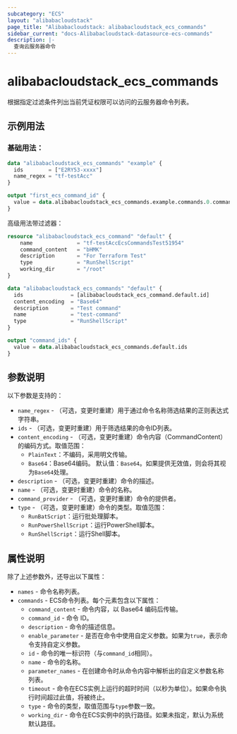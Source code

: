 ```yaml
---
subcategory: "ECS"
layout: "alibabacloudstack"
page_title: "Alibabacloudstack: alibabacloudstack_ecs_commands"
sidebar_current: "docs-Alibabacloudstack-datasource-ecs-commands"
description: |- 
  查询云服务器命令
---
```


# alibabacloudstack_ecs_commands

根据指定过滤条件列出当前凭证权限可以访问的云服务器命令列表。

## 示例用法

### 基础用法：

```terraform
data "alibabacloudstack_ecs_commands" "example" {
  ids        = ["E2RY53-xxxx"]
  name_regex = "tf-testAcc"
}

output "first_ecs_command_id" {
  value = data.alibabacloudstack_ecs_commands.example.commands.0.command_id
}
```

高级用法带过滤器：

```terraform
resource "alibabacloudstack_ecs_command" "default" {
    name              = "tf-testAccEcsCommandsTest51954"
    command_content   = "bHMK"
    description       = "For Terraform Test"
    type              = "RunShellScript"
    working_dir       = "/root"
}

data "alibabacloudstack_ecs_commands" "default" {
  ids               = [alibabacloudstack_ecs_command.default.id]
  content_encoding  = "Base64"
  description       = "Test command"
  name              = "test-command"
  type              = "RunShellScript"
}

output "command_ids" {
  value = data.alibabacloudstack_ecs_commands.default.ids
}
```

## 参数说明

以下参数是支持的：

* `name_regex` - （可选，变更时重建）用于通过命令名称筛选结果的正则表达式字符串。
* `ids` - （可选，变更时重建）用于筛选结果的命令ID列表。
* `content_encoding` - （可选，变更时重建）命令内容（CommandContent）的编码方式。取值范围：
  * `PlainText`：不编码，采用明文传输。
  * `Base64`：Base64编码。
  默认值：`Base64`。如果提供无效值，则会将其视为`Base64`处理。
* `description` - （可选，变更时重建）命令的描述。
* `name` - （可选，变更时重建）命令的名称。
* `command_provider` - （可选，变更时重建）命令的提供者。
* `type` - （可选，变更时重建）命令的类型。取值范围：
  * `RunBatScript`：运行批处理脚本。
  * `RunPowerShellScript`：运行PowerShell脚本。
  * `RunShellScript`：运行Shell脚本。

## 属性说明

除了上述参数外，还导出以下属性：

* `names` - 命令名称列表。
* `commands` - ECS命令列表。每个元素包含以下属性：
  * `command_content` - 命令内容，以 Base64 编码后传输。
  * `command_id` - 命令 ID。
  * `description` - 命令的描述信息。
  * `enable_parameter` - 是否在命令中使用自定义参数。如果为`true`，表示命令支持自定义参数。
  * `id` - 命令的唯一标识符（与`command_id`相同）。
  * `name` - 命令的名称。
  * `parameter_names` - 在创建命令时从命令内容中解析出的自定义参数名称列表。
  * `timeout` - 命令在ECS实例上运行的超时时间（以秒为单位）。如果命令执行时间超过此值，将被终止。
  * `type` - 命令的类型，取值范围与`type`参数一致。
  * `working_dir` - 命令在ECS实例中的执行路径。如果未指定，默认为系统默认路径。